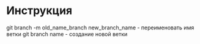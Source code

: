 # Инструкция

git branch -m old_name_branch new_branch_name - переименовать имя ветки
git branch name - создание новой ветки